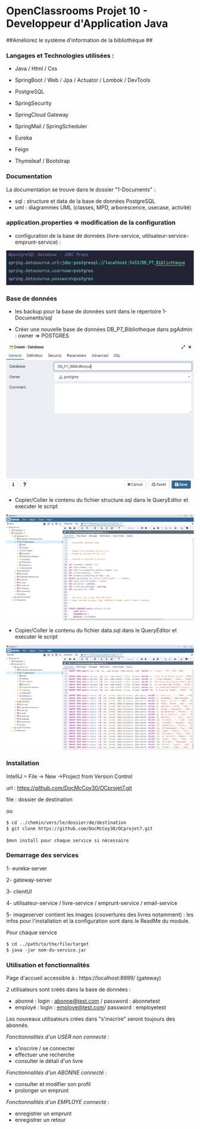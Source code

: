 # OpenClassrooms Projet 10 - Developpeur d'Application Java #

##Améliorez le système d’information de la bibliothèque ##


### Langages et Technologies utilisées : ###

+ Java / Html / Css

+ SpringBoot / Web / Jpa / Actuator / Lombok / DevTools

+ PostgreSQL

+ SpringSecurity

+ SpringCloud Gateway

+ SpringMail / SpringScheduler

+ Eureka

+ Feign

+ Thymeleaf / Bootstrap

### Documentation ###

La documentation se trouve dans le dossier "1-Documents" : 
+ sql : structure et data de la base de données PostgreSQL
+ uml : diagrammes UML (classes, MPD, arborescence, usecase, activité)

### application.properties => modification de la configuration ###


+ configuration de la base de données (livre-service, utilisateur-service- emprunt-service) :

![](.README_images/5be63c66.png)

### Base de données ###

- les backup pour la base de données sont dans le répertoire 1-Documents/sql

- Créer une nouvelle base de données DB_P7_Bibliotheque dans pgAdmin : owner => POSTGRES

![](.README_images/c796e4f5.png)

- Copier/Coller le contenu du fichier structure.sql dans le QueryEditor et executer le script

![](.README_images/42d92377.png)

- Copier/Coller le contenu du fichier data.sql dans le QueryEditor et executer le script

![](.README_images/9f6c00c6.png)

### Installation ###

IntelliJ = File -> New ->Project from Version Control

url : https://github.com/DocMcCoy30/OCprojet7.git

file : dossier de destination

ou

```
$ cd ../chemin/vers/le/dossier/de/destination
$ git clone https://github.com/DocMcCoy30/OCprojet7.git

$mvn install pour chaque service si nécessaire
```

### Demarrage des services ###

1- eureka-server

2- gateway-server

3- clientUI

4- utilisateur-service / livre-service / emprunt-service / email-service

5- imageserver contient les images (couvertures des livres notamment) : les infos pour l'installation et la configuration sont dans le ReadMe du module.

Pour chaque service
```
$ cd ../path/to/the/file/target
$ java -jar nom-du-service.jar
```

### Utilisation et fonctionnalités ###

Page d'accueil accessible à : https://localhost:8999/ (gateway)

2 utilisateurs sont créés dans la base de données :
+ abonné : login : abonne@test.com / password : abonnetest
+ employé : login : employe@test.com/ password : employetest

Les nouveaux utilisateurs crées dans "s'inscrire" seront toujours des abonnés.

*Fonctionnalités d'un USER non connecté :*
+ s'inscrire / se connecter
+ effectuer une recherche
+ consulter le détail d'un livre

*Fonctionnalités d'un ABONNE connecté :*
+ consulter et modifier son profil
+ prolonger un emprunt

*Fonctionnalités d'un EMPLOYE connecté :*
+ enregistrer un emprunt
+ enregistrer un retour